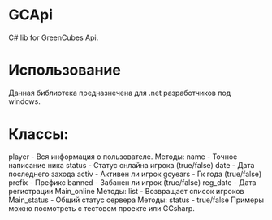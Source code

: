 # GCApi
С# lib for GreenCubes Api.
# Использование
Данная библиотека предназнечена для .net разработчиков под windows. 
# Классы:
  player - Вся информация о пользователе.
      Методы:
      name - Точное написание ника
      status - Статус онлайна игрока (true/false)
      date - Дата последнего захода
      activ - Активен ли игрок
      gcyears - Гк года (true/false)
      prefix - Префикс
      banned - Забанен ли игрок (true/false)
      reg_date - Дата регистрации
   Main_online
      Методы:
      list - Возвращает список игроков
   Main_status - Общий статус сервера
      Методы:
      status - true/false
Примеры можно посмотреть с тестовом проекте или GCsharp.    
  
      
      
